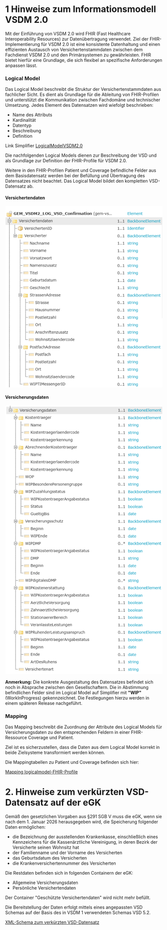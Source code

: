 # 1 Hinweise zum Informationsmodell VSDM 2.0

Mit der Einführung von VSDM 2.0 wird FHIR (Fast Healthcare Interoperability Resources) zur Datenübertragung verwendet. 
Ziel der FHIR-Implementierung für VSDM 2.0 ist eine konsistente Datenhaltung und einen effizienten Austausch von Versichertenstammdaten zwischen dem Fachdienst VSDM 2.0 und den Primärsystemen zu gewährleisten. FHIR bietet hierfür eine Grundlage, die sich flexibel an spezifische Anforderungen anpassen lässt.

### Logical Model 

Das Logical Model beschreibt die Struktur der Versichertenstammdaten aus fachlicher Sicht. Es dient als Grundlage für die Ableitung von FHIR-Profilen und unterstützt die Kommunikation zwischen Fachdomäne und technischer Umsetzung.
Jedes Element des Datensatzen wird wiefolgt beschrieben:
- Name des Attributs
- Kardinalität
- Datentyp
- Beschreibung
- Definition

Link Simplifier
[LogicalModelVSDM2.0](https://simplifier.net/vsdm2/gem_vsdm2_log_vsd_confirmation)

Die nachfolgenden Logical Models dienen zur Beschreibung der VSD und als Grundlage zur Definition der FHIR-Profile für VSDM 2.0.

Weitere in den FHIR-Profilen Patient und Coverage befindliche Felder aus dem Basisdatensatz werden bei der Befüllung und Übertragung des Datensatzes nicht beachtet. Das Logical Model bildet den kompletten VSD-Datensatz ab.

#### Versichertendaten

![Alt-Text](/images/logicalmodelVersichertendaten.png)


#### Versicherungsdaten

![Alt-Text](/images/logicalmodelVersicherungsdaten.png)
 

**Anmerkung:** Die konkrete Ausgestaltung des Datensatzes befindet sich noch in Absprache zwischen den Gesellschaftern. Die in Abstimmung befindlichen Felder sind im Logical Model auf Simplifier mit **"WIP"** (WorkInProgress) gekennzeichnet. Die Festlegungen hierzu werden in einem späteren Release nachgeführt.


### Mapping
Das Mapping beschreibt die Zuordnung der Attribute des Logical Models für Versicherungsdaten zu den entsprechenden Feldern in einer FHIR-Ressource Coverage und Patient. 

Ziel ist es sicherzustellen, dass die Daten aus dem Logical Model korrekt in beide Zielsysteme transformiert werden können.

Die Mappingtabellen zu Patient und Coverage befinden sich hier:

[Mapping logicalmodel-FHIR-Profile](https://simplifier.net/vsdm2/GEM_VSDM2_LOG_VSD_Confirmation/~mappings)




# 2. Hinweise zum verkürzten VSD-Datensatz auf der eGK

Gemäß den gesetzlichen Vorgaben aus §291 SGB V muss die eGK, wenn sie nach dem 1. Januar 2026 herausgegeben wird, die Speicherung folgender Daten ermöglichen:

- die Bezeichnung der ausstellenden Krankenkasse, einschließlich eines Kennzeichens für die Kassenärztliche Vereinigung, in deren Bezirk der Versicherte seinen Wohnsitz hat
- der Familienname und der Vorname des Versicherten
- das Geburtsdatum des Versicherten
- die Krankenversichertennummer des Versicherten

Die Restdaten befinden sich in folgenden Containern der eGK:
- Allgemeine Versicherungsdaten
- Persönliche Versichertendaten

Der Container "Geschützte Versichertendaten" wird nicht mehr befüllt.

Die Bereitstellung der Daten erfolgt mittels eines angepassten VSD Schemas auf der Basis des in VSDM 1 verwendeten Schemas VSD 5.2.
  

[XML-Schema zum verkürzten VSD-Datensatz](/src/vsds/vsdmschemaverkuerzt.xsd)


